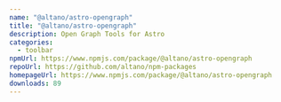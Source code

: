 ```yaml
---
name: "@altano/astro-opengraph"
title: "@altano/astro-opengraph"
description: Open Graph Tools for Astro
categories:
  - toolbar
npmUrl: https://www.npmjs.com/package/@altano/astro-opengraph
repoUrl: https://github.com/altano/npm-packages
homepageUrl: https://www.npmjs.com/package/@altano/astro-opengraph
downloads: 89
---
```

